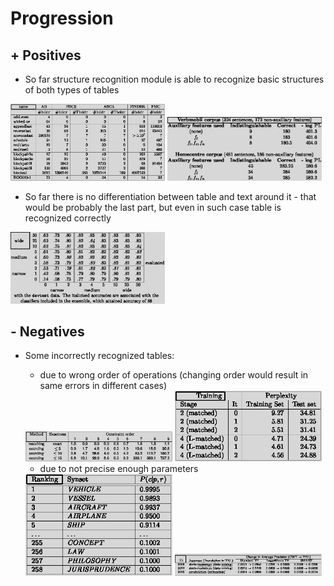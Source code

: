 # Progression

## + Positives

- So far structure recognition module is able to recognize basic structures of both types of tables

<img src="gifs/12.gif" width=49%>
<img src="gifs/47.gif" width=49%>

- So far there is no differentiation between table and text around it - that would be probably the last part, but even in such case table is recognized correctly

<img src="gifs/13.gif" width=49%>



## - Negatives

- Some incorrectly recognized tables:
    - due to wrong order of operations (changing order would result in same errors in different cases)

    <img src="gifs/38.gif" width=49%>
    <img src="gifs/72.gif" width=49%>

    - due to not precise enough parameters
    <img src="gifs/41.gif" width=49%>
    <img src="gifs/89.gif" width=49%>




